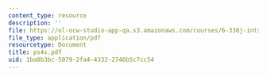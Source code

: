 ```yaml
---
content_type: resource
description: ''
file: https://ol-ocw-studio-app-qa.s3.amazonaws.com/courses/6-336j-introduction-to-numerical-simulation-sma-5211-fall-2003/1ba8b3bc50792fa443322746b5c7cc54_ps4s.pdf
file_type: application/pdf
resourcetype: Document
title: ps4s.pdf
uid: 1ba8b3bc-5079-2fa4-4332-2746b5c7cc54
---
```

